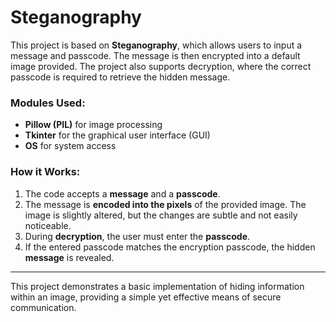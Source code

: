 # Steganography

This project is based on **Steganography**, which allows users to input a message and passcode. The message is then encrypted into a default image provided. The project also supports decryption, where the correct passcode is required to retrieve the hidden message.

### Modules Used:
- **Pillow (PIL)** for image processing
- **Tkinter** for the graphical user interface (GUI)
- **OS** for system access

### How it Works:
1. The code accepts a **message** and a **passcode**.
2. The message is **encoded into the pixels** of the provided image. The image is slightly altered, but the changes are subtle and not easily noticeable.
3. During **decryption**, the user must enter the **passcode**.
4. If the entered passcode matches the encryption passcode, the hidden **message** is revealed.

---

This project demonstrates a basic implementation of hiding information within an image, providing a simple yet effective means of secure communication.
